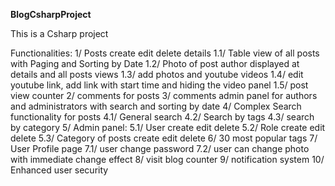 **BlogCsharpProject**

This is a Csharp project

Functionalities:
1/ Posts create edit delete details
1.1/ Table view of all posts with Paging and Sorting by Date
1.2/ Photo of post author displayed at details and all posts views
1.3/ add photos and youtube videos
1.4/ edit youtube link, add link with start time and hiding the video panel
1.5/ post view counter
2/ comments for posts
3/ comments admin panel for authors and administrators with search and sorting by date
4/ Complex Search functionality for posts
4.1/ General search
4.2/ Search by tags
4.3/ search by category
5/ Admin panel:
5.1/ User create edit delete
5.2/ Role create edit delete
5.3/ Category of posts create edit delete
6/ 30 most popular tags
7/ User Profile page
7.1/ user change password
7.2/ user can change photo with immediate change effect
8/ visit blog counter
9/ notification system
10/ Enhanced user security
